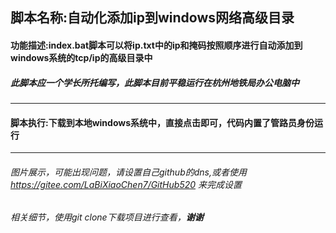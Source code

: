 ## 脚本名称:自动化添加ip到windows网络高级目录
#### 功能描述:index.bat脚本可以将ip.txt中的ip和掩码按照顺序进行自动添加到windows系统的tcp/ip的高级目录中
##### 此脚本应一个学长所托编写，此脚本目前平稳运行在杭州地铁局办公电脑中

<hr>

#### 脚本执行:下载到本地windows系统中，直接点击即可，代码内置了管路员身份运行

<hr>

###### 图片展示，可能出现问题，请设置自己github的dns,或者使用 https://gitee.com/LaBiXiaoChen7/GitHub520 来完成设置
###### 相关细节，使用git clone下载项目进行查看，**谢谢**